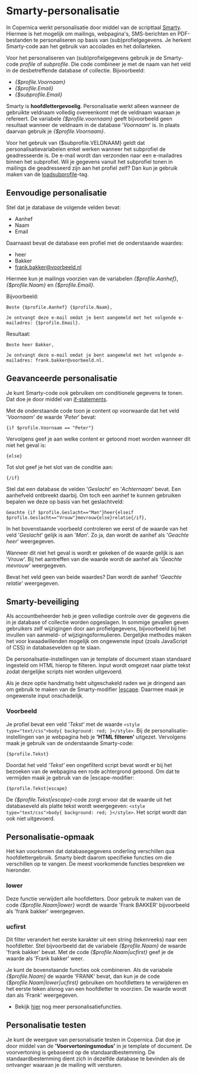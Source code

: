 # Smarty-personalisatie
In Copernica werkt personalisatie door middel van de scripttaal [Smarty](http://www.smarty.net/docs/en/). Hiermee is het mogelijk om mailings, webpagina's, SMS-berichten en PDF-bestanden te personaliseren op basis van (sub)profielgegevens. Je herkent Smarty-code aan het gebruik van accolades en het dollarteken.

Voor het personaliseren van (sub)profielgegevens gebruik je de Smarty-code _profile_ of _subprofile_. Die code combineer je met de naam van het veld in de desbetreffende database of collectie. Bijvoorbeeld:

* _{$profile.Voornaam}_
* _{$profile.Email}_
* _{$subprofile.Email}_

Smarty is **hoofdlettergevoelig**. Personalisatie werkt alleen wanneer de gebruikte veldnaam volledig overeenkomt met de veldnaam waaraan je refereert. De variabele _{$profile.voornaam}_ geeft bijvoorbeeld geen resultaat wanneer de veldnaam in de database '_Voornaam_' is. In plaats daarvan gebruik je _{$profile.Voornaam}_.

Voor het gebruik van {$subprofile.VELDNAAM} geldt dat personalisatievariabelen enkel werken wanneer het subprofiel de geadresseerde is. De e-mail wordt dan verzonden naar een e-mailadres binnen het subprofiel. Wil je gegevens vanuit het subprofiel tonen in mailings die geadresseerd zijn aan het profiel zelf? Dan kun je gebruik maken van de [loadsubprofile](./loadprofile-and-loadsubprofile)-tag. 

## Eenvoudige personalisatie

Stel dat je database de volgende velden bevat:

* Aanhef
* Naam
* Email

Daarnaast bevat de database een profiel met de onderstaande waardes:

* heer
* Bakker
* frank.bakker@voorbeeld.nl

Hiermee kun je mailings voorzien van de variabelen _{$profile.Aanhef}_, _{$profile.Naam}_ en _{$profile.Email}_. 

Bijvoorbeeld:
```
Beste {$profile.Aanhef} {$profile.Naam},

Je ontvangt deze e-mail omdat je bent aangemeld met het volgende e-mailadres: {$profile.Email}.
```

Resultaat:
```
Beste heer Bakker,

Je ontvangt deze e-mail omdat je bent aangemeld met het volgende e-mailadres: frank.bakker@voorbeeld.nl.
```

## Geavanceerde personalisatie

Je kunt Smarty-code ook gebruiken om conditionele gegevens te tonen. Dat doe je door middel van [if-statements](https://www.smarty.net/docs/en/language.function.if.tpl).

Met de onderstaande code toon je content op voorwaarde dat het veld '_Voornaam_' de waarde '_Peter_' bevat:

```
{if $profile.Voornaam == "Peter"}
```

Vervolgens geef je aan welke content er getoond moet worden wanneer dit niet het geval is:

```
{else}
```

Tot slot geef je het slot van de conditie aan:

```
{/if}
```

Stel dat een database de velden '_Geslacht_' en '_Achternaam_' bevat. Een aanhefveld ontbreekt daarbij. Om toch een aanhef te kunnen gebruiken bepalen we deze op basis van het geslachtveld:

```
Geachte {if $profile.Geslacht=="Man"}heer{elseif $profile.Geslacht=="Vrouw"}mevrouw{else}relatie{/if},
```

In het bovenstaande voorbeeld controleren we eerst of de waarde van het veld '_Geslacht_' gelijk is aan '_Man_'. Zo ja, dan wordt de aanhef als '_Geachte heer_' weergegeven. 

Wanneer dit niet het geval is wordt er gekeken of de waarde gelijk is aan '_Vrouw_'. Bij het aantreffen van die waarde wordt de aanhef als '_Geachte mevrouw_' weergegeven.  

Bevat het veld geen van beide waardes? Dan wordt de aanhef '_Geachte relatie_' weergegeven.

## Smarty-beveiliging
Als accountbeheerder heb je geen volledige controle over de gegevens die in je database of collectie worden opgeslagen. In sommige gevallen geven gebruikers zelf wijzigingen door aan profielgegevens, bijvoorbeeld bij het invullen van aanmeld- of wijzigingsformulieren. Dergelijke methodes maken het voor kwaadwillenden mogelijk om ongewenste input (zoals JavaScript of CSS) in databasevelden op te slaan.

De personalisatie-instellingen van je template of document staan standaard ingesteld om HTML hierop te filteren. Input wordt omgezet naar platte tekst zodat dergelijke scripts niet worden uitgevoerd.

Als je deze optie handmatig hebt uitgeschakeld raden we je dringend aan om gebruik te maken van de Smarty-modifier [|escape](https://www.smarty.net/docs/en/language.modifier.escape.tpl). Daarmee maak je ongewenste input onschadelijk.

### Voorbeeld
Je profiel bevat een veld _'Tekst'_ met de waarde `<style type="text/css">body{ background: red; }</style>`.
Bij de personalisatie-instellingen van je webpagina heb je **'HTML filteren'** uitgezet. Vervolgens maak je gebruik van de onderstaande Smarty-code:

```
{$profile.Tekst}
```

Doordat het veld _'Tekst'_ een ongefilterd script bevat wordt er bij het bezoeken van de webpagina een rode achtergrond getoond.
Om dat te vermijden maak je gebruik van de |escape-modifier:


```
{$profile.Tekst|escape}
```
De _{$profile.Tekst|escape}_-code zorgt ervoor dat de waarde uit het databaseveld als platte tekst wordt weergegeven: `<style type="text/css">body{ background: red; }</style>`. Het script wordt dan ook niet uitgevoerd.

## Personalisatie-opmaak

Het kan voorkomen dat databasegegevens onderling verschillen qua hoofdlettergebruik. Smarty biedt daarom specifieke functies om die verschillen op te vangen. De meest voorkomende functies bespreken we hieronder.

### lower
Deze functie verwijdert alle hoofdletters. Door gebruik te maken van de code _{$profile.Naam|lower}_ wordt de waarde 'Frank BAKKER' bijvoorbeeld als 'frank bakker' weergegeven.

### ucfirst
Dit filter verandert het eerste karakter uit een string (tekenreeks) naar een hoofdletter. Stel bijvoorbeeld dat de variabele _{$profile.Naam}_ de waarde 'frank bakker' bevat. Met de code _{$profile.Naam|ucfirst}_ geef je de waarde als 'Frank bakker' weer.

Je kunt de bovenstaande functies ook combineren. Als de variabele _{$profile.Naam}_ de waarde 'FRANK' bevat, dan kun je de code _{$profile.Naam|lower|ucfirst}_ gebruiken om hoofdletters te verwijderen en het eerste teken alsnog van een hoofdletter te voorzien. De waarde wordt dan als 'Frank' weergegeven.

* Bekijk [hier](./publisher-personalization-functions) nog meer personalisatiefuncties.

## Personalisatie testen
Je kunt de weergave van personalisatie testen in Copernica. Dat doe je door middel van de **'Voorvertoningsmodus'** in je template of document. De voorvertoning is gebaseerd op de standaardbestemming. De standaardbestemming dient zich in dezelfde database te bevinden als de ontvanger waaraan je de mailing wilt versturen.
